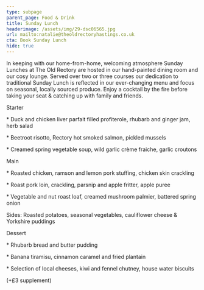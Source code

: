 ```yaml
---
type: subpage
parent_page: Food & Drink
title: Sunday Lunch
headerimage: /assets/img/29-dsc06565.jpg
url: mailto:natalie@theoldrectoryhastings.co.uk
cta: Book Sunday Lunch
hide: true
---
```

In keeping with our home-from-home, welcoming atmosphere Sunday Lunches at The Old Rectory are hosted in our hand-painted dining room and our cosy lounge. Served over two or three courses our dedication to traditional Sunday Lunch is reflected in our ever-changing menu and focus on seasonal, locally sourced produce. Enjoy a cocktail by the fire before taking your seat & catching up with family and friends.

Starter

\* Duck and chicken liver parfait filled profiterole, rhubarb and ginger jam, herb salad

\* Beetroot risotto, Rectory hot smoked salmon, pickled mussels

\* Creamed spring vegetable soup, wild garlic crème fraiche, garlic croutons



Main

\* Roasted chicken, ramson and lemon pork stuffing, chicken skin crackling

\* Roast pork loin, crackling, parsnip and apple fritter, apple puree

\* Vegetable and nut roast loaf, creamed mushroom palmier, battered spring onion

Sides: Roasted potatoes, seasonal vegetables, cauliflower cheese & Yorkshire puddings



Dessert

\* Rhubarb bread and butter pudding

\* Banana tiramisu, cinnamon caramel and fried plantain

\* Selection of local cheeses, kiwi and fennel chutney, house water biscuits

(+£3 supplement)
